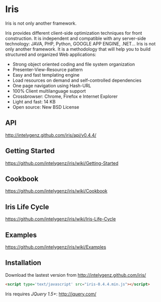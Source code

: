 # Iris

Iris is not only another framework.

Iris provides different client-side optimization techniques for front construction. It is independent and compatible with any server-side technology: JAVA, PHP, Python, GOOGLE APP ENGINE, .NET...
Iris is not only another framework. It is a methodology that will help you to build structured and organized Web applications:

* Strong object oriented coding and file system organization
* Presenter-View-Resource pattern
* Easy and fast templating engine
* Load resources on demand and self-controlled dependencies
* One page navigation using Hash-URL
* 100% Client multilanguage support
* Crossbrowser: Chrome, Firefox e Internet Explorer
* Light and fast: 14 KB
* Open source: New BSD License


## API
http://intelygenz.github.com/iris/api/v0.4.4/

## Getting Started
https://github.com/intelygenz/iris/wiki/Getting-Started

## Cookbook
https://github.com/intelygenz/iris/wiki/Cookbook

## Iris Life Cycle
https://github.com/intelygenz/iris/wiki/Iris-Life-Cycle

## Examples
https://github.com/intelygenz/iris/wiki/Examples

## Installation

Download the lastest version from http://intelygenz.github.com/iris/

```html
<script type='text/javascript' src="iris-0.4.4.min.js"></script>
```

Iris requires *JQuery 1.5+*:
http://jquery.com/
